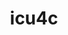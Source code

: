 ---
title: "icu4c"
layout: cache
categories: [package, develop]
meta: {"compilers": ["cce@=18.0.0", "gcc@=10.3.0", "gcc@=11.1.0", "gcc@=11.4.0", "gcc@=12.4.0", "gcc@=13.2.0", "gcc@=7.3.1", "gcc@=7.5.0", "gcc@=9.4.0", "oneapi@=2024.2.1"], "num_specs": 106, "num_specs_by_stack": {"aws-isc": 1, "aws-isc-aarch64": 1, "aws-pcluster-neoverse_v1": 4, "aws-pcluster-x86_64_v4": 8, "build_systems": 4, "data-vis-sdk": 5, "e4s": 25, "e4s-cray-rhel": 5, "e4s-cray-sles": 2, "e4s-neoverse-v2": 12, "e4s-neoverse_v1": 6, "e4s-oneapi": 20, "e4s-power": 3, "e4s-rocm-external": 5, "hep": 5, "ml-linux-x86_64-rocm": 5, "root": 106}, "oss": ["amzn2", "rhel8", "sle_hpc15", "ubuntu18.04", "ubuntu20.04", "ubuntu22.04", "ubuntu24.04"], "platforms": ["linux"], "stacks": ["aws-isc", "aws-isc-aarch64", "aws-pcluster-neoverse_v1", "aws-pcluster-x86_64_v4", "build_systems", "data-vis-sdk", "e4s", "e4s-cray-rhel", "e4s-cray-sles", "e4s-neoverse-v2", "e4s-neoverse_v1", "e4s-oneapi", "e4s-power", "e4s-rocm-external", "hep", "ml-linux-x86_64-rocm", "root"], "targets": ["aarch64", "neoverse_v1", "neoverse_v2", "ppc64le", "x86_64_v3", "x86_64_v4"], "versions": ["74.2", "76.1"]}
spec_details: [{"compiler": "gcc@=7.5.0", "hash": "2hjjama2ca3eojd4ncenxho35m4kvoaa", "os": "ubuntu18.04", "platform": "linux", "size": "-", "stacks": ["build_systems", "root"], "tarball": "https://binaries.spack.io/develop/build_cache/linux-ubuntu18.04-x86_64_v3/gcc-7.5.0/icu4c-74.2/linux-ubuntu18.04-x86_64_v3-gcc-7.5.0-icu4c-74.2-2hjjama2ca3eojd4ncenxho35m4kvoaa.spack", "target": "x86_64_v3", "variants": ["build_system=autotools", "cxxstd=11"], "versions": ["74.2"]}, {"compiler": "gcc@=11.4.0", "hash": "3ccrvafnd7i5oo6dv3qziqehnow5w2hq", "os": "ubuntu22.04", "platform": "linux", "size": "-", "stacks": ["hep", "root"], "tarball": "https://binaries.spack.io/develop/build_cache/linux-ubuntu22.04-x86_64_v3/gcc-11.4.0/icu4c-74.2/linux-ubuntu22.04-x86_64_v3-gcc-11.4.0-icu4c-74.2-3ccrvafnd7i5oo6dv3qziqehnow5w2hq.spack", "target": "x86_64_v3", "variants": ["build_system=autotools", "cxxstd=11"], "versions": ["74.2"]}, {"compiler": "oneapi@=2024.2.1", "hash": "3fyvt726uvox6hojzk6kyc7x3aiqata2", "os": "ubuntu22.04", "platform": "linux", "size": "-", "stacks": ["e4s-oneapi", "root"], "tarball": "https://binaries.spack.io/develop/build_cache/linux-ubuntu22.04-x86_64_v3/oneapi-2024.2.1/icu4c-76.1/linux-ubuntu22.04-x86_64_v3-oneapi-2024.2.1-icu4c-76.1-3fyvt726uvox6hojzk6kyc7x3aiqata2.spack", "target": "x86_64_v3", "variants": ["build_system=autotools", "cxxstd=17"], "versions": ["76.1"]}, {"compiler": "gcc@=11.4.0", "hash": "3ukquvri2fmpmxqlbn4t2lcasurjyk2c", "os": "ubuntu22.04", "platform": "linux", "size": "-", "stacks": ["e4s", "root"], "tarball": "https://binaries.spack.io/develop/build_cache/linux-ubuntu22.04-x86_64_v3/gcc-11.4.0/icu4c-76.1/linux-ubuntu22.04-x86_64_v3-gcc-11.4.0-icu4c-76.1-3ukquvri2fmpmxqlbn4t2lcasurjyk2c.spack", "target": "x86_64_v3", "variants": ["build_system=autotools", "cxxstd=17"], "versions": ["76.1"]}, {"compiler": "oneapi@=2024.2.1", "hash": "4i5decjzn5smtytq23lltwoqhid2cisw", "os": "ubuntu22.04", "platform": "linux", "size": "-", "stacks": ["e4s-oneapi", "root"], "tarball": "https://binaries.spack.io/develop/build_cache/linux-ubuntu22.04-x86_64_v3/oneapi-2024.2.1/icu4c-74.2/linux-ubuntu22.04-x86_64_v3-oneapi-2024.2.1-icu4c-74.2-4i5decjzn5smtytq23lltwoqhid2cisw.spack", "target": "x86_64_v3", "variants": ["build_system=autotools", "cxxstd=11"], "versions": ["74.2"]}, {"compiler": "gcc@=12.4.0", "hash": "4ijedl6gedqnsy4tvbrpkvpnxvljogjk", "os": "amzn2", "platform": "linux", "size": "-", "stacks": ["aws-pcluster-x86_64_v4", "root"], "tarball": "https://binaries.spack.io/develop/build_cache/linux-amzn2-x86_64_v3/gcc-12.4.0/icu4c-74.2/linux-amzn2-x86_64_v3-gcc-12.4.0-icu4c-74.2-4ijedl6gedqnsy4tvbrpkvpnxvljogjk.spack", "target": "x86_64_v3", "variants": ["build_system=autotools", "cxxstd=11"], "versions": ["74.2"]}, {"compiler": "gcc@=11.4.0", "hash": "4jitj7acoiio43bpqtssay5wf72mvj7n", "os": "ubuntu22.04", "platform": "linux", "size": "-", "stacks": ["e4s-neoverse-v2", "root"], "tarball": "https://binaries.spack.io/develop/build_cache/linux-ubuntu22.04-neoverse_v2/gcc-11.4.0/icu4c-76.1/linux-ubuntu22.04-neoverse_v2-gcc-11.4.0-icu4c-76.1-4jitj7acoiio43bpqtssay5wf72mvj7n.spack", "target": "neoverse_v2", "variants": ["build_system=autotools", "cxxstd=17"], "versions": ["76.1"]}, {"compiler": "gcc@=11.4.0", "hash": "5ghighypwfp5aetmepl4vusjy7iii5jh", "os": "ubuntu22.04", "platform": "linux", "size": "-", "stacks": ["hep", "root"], "tarball": "https://binaries.spack.io/develop/build_cache/linux-ubuntu22.04-x86_64_v3/gcc-11.4.0/icu4c-74.2/linux-ubuntu22.04-x86_64_v3-gcc-11.4.0-icu4c-74.2-5ghighypwfp5aetmepl4vusjy7iii5jh.spack", "target": "x86_64_v3", "variants": ["build_system=autotools", "cxxstd=11"], "versions": ["74.2"]}, {"compiler": "gcc@=12.4.0", "hash": "66rlggkhgnvcc7ur5knlv4rdy3hdv2dc", "os": "amzn2", "platform": "linux", "size": "-", "stacks": ["aws-pcluster-x86_64_v4", "root"], "tarball": "https://binaries.spack.io/develop/build_cache/linux-amzn2-x86_64_v4/gcc-12.4.0/icu4c-74.2/linux-amzn2-x86_64_v4-gcc-12.4.0-icu4c-74.2-66rlggkhgnvcc7ur5knlv4rdy3hdv2dc.spack", "target": "x86_64_v4", "variants": ["build_system=autotools", "cxxstd=11"], "versions": ["74.2"]}, {"compiler": "oneapi@=2024.2.1", "hash": "6mmnneebl74jy4gy5hta2ub6niln7dgu", "os": "ubuntu22.04", "platform": "linux", "size": "-", "stacks": ["e4s-oneapi", "root"], "tarball": "https://binaries.spack.io/develop/build_cache/linux-ubuntu22.04-x86_64_v3/oneapi-2024.2.1/icu4c-74.2/linux-ubuntu22.04-x86_64_v3-oneapi-2024.2.1-icu4c-74.2-6mmnneebl74jy4gy5hta2ub6niln7dgu.spack", "target": "x86_64_v3", "variants": ["build_system=autotools", "cxxstd=11"], "versions": ["74.2"]}, {"compiler": "gcc@=11.4.0", "hash": "6mxe7ubntpiui3akkgk3dt5auqfos2ll", "os": "ubuntu22.04", "platform": "linux", "size": "-", "stacks": ["e4s", "root"], "tarball": "https://binaries.spack.io/develop/build_cache/linux-ubuntu22.04-x86_64_v3/gcc-11.4.0/icu4c-74.2/linux-ubuntu22.04-x86_64_v3-gcc-11.4.0-icu4c-74.2-6mxe7ubntpiui3akkgk3dt5auqfos2ll.spack", "target": "x86_64_v3", "variants": ["build_system=autotools", "cxxstd=11"], "versions": ["74.2"]}, {"compiler": "oneapi@=2024.2.1", "hash": "6p4nk5voas3utzjtvqigezmoo2wu5elq", "os": "ubuntu22.04", "platform": "linux", "size": "-", "stacks": ["e4s-oneapi", "root"], "tarball": "https://binaries.spack.io/develop/build_cache/linux-ubuntu22.04-x86_64_v3/oneapi-2024.2.1/icu4c-74.2/linux-ubuntu22.04-x86_64_v3-oneapi-2024.2.1-icu4c-74.2-6p4nk5voas3utzjtvqigezmoo2wu5elq.spack", "target": "x86_64_v3", "variants": ["build_system=autotools", "cxxstd=11"], "versions": ["74.2"]}, {"compiler": "gcc@=11.4.0", "hash": "6sfjmhjfmwpmvkvflns3a4kzflz2q4fg", "os": "ubuntu22.04", "platform": "linux", "size": "-", "stacks": ["e4s-neoverse-v2", "root"], "tarball": "https://binaries.spack.io/develop/build_cache/linux-ubuntu22.04-neoverse_v2/gcc-11.4.0/icu4c-76.1/linux-ubuntu22.04-neoverse_v2-gcc-11.4.0-icu4c-76.1-6sfjmhjfmwpmvkvflns3a4kzflz2q4fg.spack", "target": "neoverse_v2", "variants": ["build_system=autotools", "cxxstd=17"], "versions": ["76.1"]}, {"compiler": "oneapi@=2024.2.1", "hash": "6wbxpjfi7hlfzlq43ztmadqx6clk5m4s", "os": "ubuntu22.04", "platform": "linux", "size": "-", "stacks": ["e4s-oneapi", "root"], "tarball": "https://binaries.spack.io/develop/build_cache/linux-ubuntu22.04-x86_64_v3/oneapi-2024.2.1/icu4c-76.1/linux-ubuntu22.04-x86_64_v3-oneapi-2024.2.1-icu4c-76.1-6wbxpjfi7hlfzlq43ztmadqx6clk5m4s.spack", "target": "x86_64_v3", "variants": ["build_system=autotools", "cxxstd=17"], "versions": ["76.1"]}, {"compiler": "oneapi@=2024.2.1", "hash": "6zy76eucvtzhu5gbyn3mlnpre7xzgtli", "os": "ubuntu22.04", "platform": "linux", "size": "-", "stacks": ["e4s-oneapi", "root"], "tarball": "https://binaries.spack.io/develop/build_cache/linux-ubuntu22.04-x86_64_v3/oneapi-2024.2.1/icu4c-76.1/linux-ubuntu22.04-x86_64_v3-oneapi-2024.2.1-icu4c-76.1-6zy76eucvtzhu5gbyn3mlnpre7xzgtli.spack", "target": "x86_64_v3", "variants": ["build_system=autotools", "cxxstd=17"], "versions": ["76.1"]}, {"compiler": "gcc@=11.4.0", "hash": "76ylykgctcfpu2h6bmd3sr6njqoncpdq", "os": "ubuntu22.04", "platform": "linux", "size": "-", "stacks": ["hep", "root"], "tarball": "https://binaries.spack.io/develop/build_cache/linux-ubuntu22.04-x86_64_v3/gcc-11.4.0/icu4c-74.2/linux-ubuntu22.04-x86_64_v3-gcc-11.4.0-icu4c-74.2-76ylykgctcfpu2h6bmd3sr6njqoncpdq.spack", "target": "x86_64_v3", "variants": ["build_system=autotools", "cxxstd=11"], "versions": ["74.2"]}, {"compiler": "gcc@=11.4.0", "hash": "7onkacywafridtfukmrc5mdiekjbpubx", "os": "ubuntu22.04", "platform": "linux", "size": "-", "stacks": ["e4s-neoverse-v2", "root"], "tarball": "https://binaries.spack.io/develop/build_cache/linux-ubuntu22.04-neoverse_v2/gcc-11.4.0/icu4c-74.2/linux-ubuntu22.04-neoverse_v2-gcc-11.4.0-icu4c-74.2-7onkacywafridtfukmrc5mdiekjbpubx.spack", "target": "neoverse_v2", "variants": ["build_system=autotools", "cxxstd=11"], "versions": ["74.2"]}, {"compiler": "gcc@=12.4.0", "hash": "7s5wwqan45kevxibhxmkvyoce6xohdjb", "os": "amzn2", "platform": "linux", "size": "-", "stacks": ["aws-pcluster-x86_64_v4", "root"], "tarball": "https://binaries.spack.io/develop/build_cache/linux-amzn2-x86_64_v3/gcc-12.4.0/icu4c-74.2/linux-amzn2-x86_64_v3-gcc-12.4.0-icu4c-74.2-7s5wwqan45kevxibhxmkvyoce6xohdjb.spack", "target": "x86_64_v3", "variants": ["build_system=autotools", "cxxstd=11"], "versions": ["74.2"]}, {"compiler": "gcc@=11.1.0", "hash": "7wxvzpp2pgouigqparcw4j2r73ufylzr", "os": "ubuntu20.04", "platform": "linux", "size": "-", "stacks": ["data-vis-sdk", "root"], "tarball": "https://binaries.spack.io/develop/build_cache/linux-ubuntu20.04-x86_64_v3/gcc-11.1.0/icu4c-74.2/linux-ubuntu20.04-x86_64_v3-gcc-11.1.0-icu4c-74.2-7wxvzpp2pgouigqparcw4j2r73ufylzr.spack", "target": "x86_64_v3", "variants": ["build_system=autotools", "cxxstd=11"], "versions": ["74.2"]}, {"compiler": "gcc@=7.3.1", "hash": "7y5hupo5gvjuvmeowivmf5o5tzwgxa3c", "os": "amzn2", "platform": "linux", "size": "-", "stacks": ["aws-isc", "root"], "tarball": "https://binaries.spack.io/develop/build_cache/linux-amzn2-x86_64_v3/gcc-7.3.1/icu4c-74.2/linux-amzn2-x86_64_v3-gcc-7.3.1-icu4c-74.2-7y5hupo5gvjuvmeowivmf5o5tzwgxa3c.spack", "target": "x86_64_v3", "variants": ["build_system=autotools", "cxxstd=11"], "versions": ["74.2"]}, {"compiler": "oneapi@=2024.2.1", "hash": "7yz6jw4agg3isl4r7fhxmu2tvs6jgi6y", "os": "ubuntu22.04", "platform": "linux", "size": "-", "stacks": ["e4s-oneapi", "root"], "tarball": "https://binaries.spack.io/develop/build_cache/linux-ubuntu22.04-x86_64_v3/oneapi-2024.2.1/icu4c-74.2/linux-ubuntu22.04-x86_64_v3-oneapi-2024.2.1-icu4c-74.2-7yz6jw4agg3isl4r7fhxmu2tvs6jgi6y.spack", "target": "x86_64_v3", "variants": ["build_system=autotools", "cxxstd=11"], "versions": ["74.2"]}, {"compiler": "cce@=18.0.0", "hash": "a32tial5t7dbbse56z5pzlcx5vhuf7bg", "os": "rhel8", "platform": "linux", "size": "-", "stacks": ["e4s-cray-rhel", "root"], "tarball": "https://binaries.spack.io/develop/build_cache/linux-rhel8-x86_64_v3/cce-18.0.0/icu4c-74.2/linux-rhel8-x86_64_v3-cce-18.0.0-icu4c-74.2-a32tial5t7dbbse56z5pzlcx5vhuf7bg.spack", "target": "x86_64_v3", "variants": ["build_system=autotools", "cxxstd=11"], "versions": ["74.2"]}, {"compiler": "oneapi@=2024.2.1", "hash": "a4x4fyrsobxnw6ibqrnutwtyucu6gw4i", "os": "ubuntu22.04", "platform": "linux", "size": "-", "stacks": ["e4s-oneapi", "root"], "tarball": "https://binaries.spack.io/develop/build_cache/linux-ubuntu22.04-x86_64_v3/oneapi-2024.2.1/icu4c-74.2/linux-ubuntu22.04-x86_64_v3-oneapi-2024.2.1-icu4c-74.2-a4x4fyrsobxnw6ibqrnutwtyucu6gw4i.spack", "target": "x86_64_v3", "variants": ["build_system=autotools", "cxxstd=11"], "versions": ["74.2"]}, {"compiler": "gcc@=11.4.0", "hash": "adybkmc3ta5wofhn3gmj2wjcyjpuptqu", "os": "ubuntu22.04", "platform": "linux", "size": "-", "stacks": ["e4s", "root"], "tarball": "https://binaries.spack.io/develop/build_cache/linux-ubuntu22.04-x86_64_v3/gcc-11.4.0/icu4c-76.1/linux-ubuntu22.04-x86_64_v3-gcc-11.4.0-icu4c-76.1-adybkmc3ta5wofhn3gmj2wjcyjpuptqu.spack", "target": "x86_64_v3", "variants": ["build_system=autotools", "cxxstd=17"], "versions": ["76.1"]}, {"compiler": "gcc@=11.4.0", "hash": "ajo5wwuybh3lkowviqa75x3ehqni3faz", "os": "ubuntu22.04", "platform": "linux", "size": "-", "stacks": ["e4s", "root"], "tarball": "https://binaries.spack.io/develop/build_cache/linux-ubuntu22.04-x86_64_v3/gcc-11.4.0/icu4c-76.1/linux-ubuntu22.04-x86_64_v3-gcc-11.4.0-icu4c-76.1-ajo5wwuybh3lkowviqa75x3ehqni3faz.spack", "target": "x86_64_v3", "variants": ["build_system=autotools", "cxxstd=17"], "versions": ["76.1"]}, {"compiler": "gcc@=11.4.0", "hash": "aoyfz4u46cxtbqbo63liometlq4r5asy", "os": "ubuntu22.04", "platform": "linux", "size": "-", "stacks": ["e4s-neoverse_v1", "root"], "tarball": "https://binaries.spack.io/develop/build_cache/linux-ubuntu22.04-neoverse_v1/gcc-11.4.0/icu4c-74.2/linux-ubuntu22.04-neoverse_v1-gcc-11.4.0-icu4c-74.2-aoyfz4u46cxtbqbo63liometlq4r5asy.spack", "target": "neoverse_v1", "variants": ["build_system=autotools", "cxxstd=17"], "versions": ["74.2"]}, {"compiler": "gcc@=11.4.0", "hash": "aq4lu6fjktimd5gtcxegqokcxqeqrdpu", "os": "ubuntu22.04", "platform": "linux", "size": "-", "stacks": ["e4s", "e4s-rocm-external", "root"], "tarball": "https://binaries.spack.io/develop/build_cache/linux-ubuntu22.04-x86_64_v3/gcc-11.4.0/icu4c-76.1/linux-ubuntu22.04-x86_64_v3-gcc-11.4.0-icu4c-76.1-aq4lu6fjktimd5gtcxegqokcxqeqrdpu.spack", "target": "x86_64_v3", "variants": ["build_system=autotools", "cxxstd=17"], "versions": ["76.1"]}, {"compiler": "gcc@=11.4.0", "hash": "biiz6xdzajtjvxpb25ekx4jlnc57vjl2", "os": "ubuntu22.04", "platform": "linux", "size": "-", "stacks": ["hep", "root"], "tarball": "https://binaries.spack.io/develop/build_cache/linux-ubuntu22.04-x86_64_v3/gcc-11.4.0/icu4c-74.2/linux-ubuntu22.04-x86_64_v3-gcc-11.4.0-icu4c-74.2-biiz6xdzajtjvxpb25ekx4jlnc57vjl2.spack", "target": "x86_64_v3", "variants": ["build_system=autotools", "cxxstd=11"], "versions": ["74.2"]}, {"compiler": "gcc@=11.4.0", "hash": "bjrq7hr5pz5ddhksjc6vjfdre54kxx4c", "os": "ubuntu22.04", "platform": "linux", "size": "-", "stacks": ["e4s-neoverse_v1", "root"], "tarball": "https://binaries.spack.io/develop/build_cache/linux-ubuntu22.04-neoverse_v1/gcc-11.4.0/icu4c-74.2/linux-ubuntu22.04-neoverse_v1-gcc-11.4.0-icu4c-74.2-bjrq7hr5pz5ddhksjc6vjfdre54kxx4c.spack", "target": "neoverse_v1", "variants": ["build_system=autotools", "cxxstd=11"], "versions": ["74.2"]}, {"compiler": "gcc@=11.4.0", "hash": "bqzd2c7enpibtq477a6qvcql37iyjpc5", "os": "ubuntu22.04", "platform": "linux", "size": "-", "stacks": ["e4s-neoverse-v2", "root"], "tarball": "https://binaries.spack.io/develop/build_cache/linux-ubuntu22.04-neoverse_v2/gcc-11.4.0/icu4c-74.2/linux-ubuntu22.04-neoverse_v2-gcc-11.4.0-icu4c-74.2-bqzd2c7enpibtq477a6qvcql37iyjpc5.spack", "target": "neoverse_v2", "variants": ["build_system=autotools", "cxxstd=11"], "versions": ["74.2"]}, {"compiler": "gcc@=10.3.0", "hash": "c6fih3uxannj3yxwkmmzmwndz6mmrxay", "os": "sle_hpc15", "platform": "linux", "size": "-", "stacks": ["e4s-cray-sles", "root"], "tarball": "https://binaries.spack.io/develop/build_cache/linux-sle_hpc15-x86_64_v4/gcc-10.3.0/icu4c-74.2/linux-sle_hpc15-x86_64_v4-gcc-10.3.0-icu4c-74.2-c6fih3uxannj3yxwkmmzmwndz6mmrxay.spack", "target": "x86_64_v4", "variants": ["build_system=autotools", "cxxstd=11"], "versions": ["74.2"]}, {"compiler": "gcc@=11.4.0", "hash": "cyhqvzjmq3ce5s24ojmvt7z2k3dseotn", "os": "ubuntu22.04", "platform": "linux", "size": "-", "stacks": ["e4s", "e4s-rocm-external", "root"], "tarball": "https://binaries.spack.io/develop/build_cache/linux-ubuntu22.04-x86_64_v3/gcc-11.4.0/icu4c-76.1/linux-ubuntu22.04-x86_64_v3-gcc-11.4.0-icu4c-76.1-cyhqvzjmq3ce5s24ojmvt7z2k3dseotn.spack", "target": "x86_64_v3", "variants": ["build_system=autotools", "cxxstd=17"], "versions": ["76.1"]}, {"compiler": "cce@=18.0.0", "hash": "dbxshq5dcgfgx62idxaqoxtdarwjzdj5", "os": "rhel8", "platform": "linux", "size": "-", "stacks": ["e4s-cray-rhel", "root"], "tarball": "https://binaries.spack.io/develop/build_cache/linux-rhel8-x86_64_v3/cce-18.0.0/icu4c-74.2/linux-rhel8-x86_64_v3-cce-18.0.0-icu4c-74.2-dbxshq5dcgfgx62idxaqoxtdarwjzdj5.spack", "target": "x86_64_v3", "variants": ["build_system=autotools", "cxxstd=11"], "versions": ["74.2"]}, {"compiler": "gcc@=7.5.0", "hash": "dckyqaxwnuw6pyznbcunr3kbkgj5f3ge", "os": "ubuntu18.04", "platform": "linux", "size": "-", "stacks": ["build_systems", "root"], "tarball": "https://binaries.spack.io/develop/build_cache/linux-ubuntu18.04-x86_64_v3/gcc-7.5.0/icu4c-74.2/linux-ubuntu18.04-x86_64_v3-gcc-7.5.0-icu4c-74.2-dckyqaxwnuw6pyznbcunr3kbkgj5f3ge.spack", "target": "x86_64_v3", "variants": ["build_system=autotools", "cxxstd=11"], "versions": ["74.2"]}, {"compiler": "oneapi@=2024.2.1", "hash": "dqwertfi7e4uopachw7b56rfe77kfior", "os": "ubuntu22.04", "platform": "linux", "size": "-", "stacks": ["e4s-oneapi", "root"], "tarball": "https://binaries.spack.io/develop/build_cache/linux-ubuntu22.04-x86_64_v3/oneapi-2024.2.1/icu4c-76.1/linux-ubuntu22.04-x86_64_v3-oneapi-2024.2.1-icu4c-76.1-dqwertfi7e4uopachw7b56rfe77kfior.spack", "target": "x86_64_v3", "variants": ["build_system=autotools", "cxxstd=17"], "versions": ["76.1"]}, {"compiler": "gcc@=7.3.1", "hash": "du52afdmrskhi5y6mzimoguq4tchrn4c", "os": "amzn2", "platform": "linux", "size": "-", "stacks": ["aws-isc-aarch64", "root"], "tarball": "https://binaries.spack.io/develop/build_cache/linux-amzn2-aarch64/gcc-7.3.1/icu4c-74.2/linux-amzn2-aarch64-gcc-7.3.1-icu4c-74.2-du52afdmrskhi5y6mzimoguq4tchrn4c.spack", "target": "aarch64", "variants": ["build_system=autotools", "cxxstd=11"], "versions": ["74.2"]}, {"compiler": "gcc@=11.4.0", "hash": "dvyeflwhebh2z7qetrgwzt2etabuoa6v", "os": "ubuntu22.04", "platform": "linux", "size": "-", "stacks": ["e4s-neoverse_v1", "root"], "tarball": "https://binaries.spack.io/develop/build_cache/linux-ubuntu22.04-neoverse_v1/gcc-11.4.0/icu4c-74.2/linux-ubuntu22.04-neoverse_v1-gcc-11.4.0-icu4c-74.2-dvyeflwhebh2z7qetrgwzt2etabuoa6v.spack", "target": "neoverse_v1", "variants": ["build_system=autotools", "cxxstd=17"], "versions": ["74.2"]}, {"compiler": "gcc@=13.2.0", "hash": "e5u265cvsodfsskobjzkzvlzglauhuh3", "os": "ubuntu24.04", "platform": "linux", "size": "-", "stacks": ["ml-linux-x86_64-rocm", "root"], "tarball": "https://binaries.spack.io/develop/build_cache/linux-ubuntu24.04-x86_64_v3/gcc-13.2.0/icu4c-74.2/linux-ubuntu24.04-x86_64_v3-gcc-13.2.0-icu4c-74.2-e5u265cvsodfsskobjzkzvlzglauhuh3.spack", "target": "x86_64_v3", "variants": ["build_system=autotools", "cxxstd=11"], "versions": ["74.2"]}, {"compiler": "gcc@=12.4.0", "hash": "ecvqem2v7ddwxqr45xkfo4uao5hohng4", "os": "amzn2", "platform": "linux", "size": "-", "stacks": ["aws-pcluster-x86_64_v4", "root"], "tarball": "https://binaries.spack.io/develop/build_cache/linux-amzn2-x86_64_v4/gcc-12.4.0/icu4c-74.2/linux-amzn2-x86_64_v4-gcc-12.4.0-icu4c-74.2-ecvqem2v7ddwxqr45xkfo4uao5hohng4.spack", "target": "x86_64_v4", "variants": ["build_system=autotools", "cxxstd=11"], "versions": ["74.2"]}, {"compiler": "gcc@=12.4.0", "hash": "efzfoyhcmcrf5arhawyhiugbtosio2sd", "os": "amzn2", "platform": "linux", "size": "-", "stacks": ["aws-pcluster-neoverse_v1", "root"], "tarball": "https://binaries.spack.io/develop/build_cache/linux-amzn2-neoverse_v1/gcc-12.4.0/icu4c-74.2/linux-amzn2-neoverse_v1-gcc-12.4.0-icu4c-74.2-efzfoyhcmcrf5arhawyhiugbtosio2sd.spack", "target": "neoverse_v1", "variants": ["build_system=autotools", "cxxstd=11"], "versions": ["74.2"]}, {"compiler": "gcc@=11.4.0", "hash": "ek2egn6tgi4xoh5tdyjrh63ujtujia4x", "os": "ubuntu22.04", "platform": "linux", "size": "-", "stacks": ["e4s", "e4s-rocm-external", "root"], "tarball": "https://binaries.spack.io/develop/build_cache/linux-ubuntu22.04-x86_64_v3/gcc-11.4.0/icu4c-76.1/linux-ubuntu22.04-x86_64_v3-gcc-11.4.0-icu4c-76.1-ek2egn6tgi4xoh5tdyjrh63ujtujia4x.spack", "target": "x86_64_v3", "variants": ["build_system=autotools", "cxxstd=17"], "versions": ["76.1"]}, {"compiler": "gcc@=13.2.0", "hash": "eqluhajomhwsmlm77seoxubtgnvcrpli", "os": "ubuntu24.04", "platform": "linux", "size": "-", "stacks": ["ml-linux-x86_64-rocm", "root"], "tarball": "https://binaries.spack.io/develop/build_cache/linux-ubuntu24.04-x86_64_v3/gcc-13.2.0/icu4c-74.2/linux-ubuntu24.04-x86_64_v3-gcc-13.2.0-icu4c-74.2-eqluhajomhwsmlm77seoxubtgnvcrpli.spack", "target": "x86_64_v3", "variants": ["build_system=autotools", "cxxstd=11"], "versions": ["74.2"]}, {"compiler": "gcc@=12.4.0", "hash": "erhdmt2ovrv2k3jqaud2tkxqj5wxkh7i", "os": "amzn2", "platform": "linux", "size": "-", "stacks": ["aws-pcluster-x86_64_v4", "root"], "tarball": "https://binaries.spack.io/develop/build_cache/linux-amzn2-x86_64_v3/gcc-12.4.0/icu4c-74.2/linux-amzn2-x86_64_v3-gcc-12.4.0-icu4c-74.2-erhdmt2ovrv2k3jqaud2tkxqj5wxkh7i.spack", "target": "x86_64_v3", "variants": ["build_system=autotools", "cxxstd=11"], "versions": ["74.2"]}, {"compiler": "gcc@=11.1.0", "hash": "es2csebxieailnubywdvrym43mvwwptq", "os": "ubuntu20.04", "platform": "linux", "size": "-", "stacks": ["data-vis-sdk", "root"], "tarball": "https://binaries.spack.io/develop/build_cache/linux-ubuntu20.04-x86_64_v3/gcc-11.1.0/icu4c-74.2/linux-ubuntu20.04-x86_64_v3-gcc-11.1.0-icu4c-74.2-es2csebxieailnubywdvrym43mvwwptq.spack", "target": "x86_64_v3", "variants": ["build_system=autotools", "cxxstd=11"], "versions": ["74.2"]}, {"compiler": "gcc@=11.4.0", "hash": "f6nft4x2n7dzrxzkox67s3h5rupvjjzd", "os": "ubuntu22.04", "platform": "linux", "size": "-", "stacks": ["e4s", "root"], "tarball": "https://binaries.spack.io/develop/build_cache/linux-ubuntu22.04-x86_64_v3/gcc-11.4.0/icu4c-76.1/linux-ubuntu22.04-x86_64_v3-gcc-11.4.0-icu4c-76.1-f6nft4x2n7dzrxzkox67s3h5rupvjjzd.spack", "target": "x86_64_v3", "variants": ["build_system=autotools", "cxxstd=17"], "versions": ["76.1"]}, {"compiler": "gcc@=11.4.0", "hash": "g4pwphhecqvofsfjoytpwed4jczrpk3q", "os": "ubuntu22.04", "platform": "linux", "size": "-", "stacks": ["e4s", "root"], "tarball": "https://binaries.spack.io/develop/build_cache/linux-ubuntu22.04-x86_64_v3/gcc-11.4.0/icu4c-74.2/linux-ubuntu22.04-x86_64_v3-gcc-11.4.0-icu4c-74.2-g4pwphhecqvofsfjoytpwed4jczrpk3q.spack", "target": "x86_64_v3", "variants": ["build_system=autotools", "cxxstd=11"], "versions": ["74.2"]}, {"compiler": "gcc@=11.4.0", "hash": "hk6up2smrwjv5mtrf3ibanv2de3ck5bm", "os": "ubuntu22.04", "platform": "linux", "size": "-", "stacks": ["hep", "root"], "tarball": "https://binaries.spack.io/develop/build_cache/linux-ubuntu22.04-x86_64_v3/gcc-11.4.0/icu4c-74.2/linux-ubuntu22.04-x86_64_v3-gcc-11.4.0-icu4c-74.2-hk6up2smrwjv5mtrf3ibanv2de3ck5bm.spack", "target": "x86_64_v3", "variants": ["build_system=autotools", "cxxstd=11"], "versions": ["74.2"]}, {"compiler": "oneapi@=2024.2.1", "hash": "hyovv77stcmf7dtgdv5enypeh3erd24c", "os": "ubuntu22.04", "platform": "linux", "size": "-", "stacks": ["e4s-oneapi", "root"], "tarball": "https://binaries.spack.io/develop/build_cache/linux-ubuntu22.04-x86_64_v3/oneapi-2024.2.1/icu4c-74.2/linux-ubuntu22.04-x86_64_v3-oneapi-2024.2.1-icu4c-74.2-hyovv77stcmf7dtgdv5enypeh3erd24c.spack", "target": "x86_64_v3", "variants": ["build_system=autotools", "cxxstd=11"], "versions": ["74.2"]}, {"compiler": "oneapi@=2024.2.1", "hash": "ijbfl274cis4sred35p7wfvmo5fzvnaj", "os": "ubuntu22.04", "platform": "linux", "size": "-", "stacks": ["e4s-oneapi", "root"], "tarball": "https://binaries.spack.io/develop/build_cache/linux-ubuntu22.04-x86_64_v3/oneapi-2024.2.1/icu4c-74.2/linux-ubuntu22.04-x86_64_v3-oneapi-2024.2.1-icu4c-74.2-ijbfl274cis4sred35p7wfvmo5fzvnaj.spack", "target": "x86_64_v3", "variants": ["build_system=autotools", "cxxstd=11"], "versions": ["74.2"]}, {"compiler": "gcc@=11.4.0", "hash": "ikr6a6uxyhtqzgf62uakpvwd4gxd4wsu", "os": "ubuntu22.04", "platform": "linux", "size": "-", "stacks": ["e4s", "root"], "tarball": "https://binaries.spack.io/develop/build_cache/linux-ubuntu22.04-x86_64_v3/gcc-11.4.0/icu4c-74.2/linux-ubuntu22.04-x86_64_v3-gcc-11.4.0-icu4c-74.2-ikr6a6uxyhtqzgf62uakpvwd4gxd4wsu.spack", "target": "x86_64_v3", "variants": ["build_system=autotools", "cxxstd=11"], "versions": ["74.2"]}, {"compiler": "oneapi@=2024.2.1", "hash": "ipj4lj4yu5kqo37y4diqqu2jhzzrd2ae", "os": "ubuntu22.04", "platform": "linux", "size": "-", "stacks": ["e4s-oneapi", "root"], "tarball": "https://binaries.spack.io/develop/build_cache/linux-ubuntu22.04-x86_64_v3/oneapi-2024.2.1/icu4c-76.1/linux-ubuntu22.04-x86_64_v3-oneapi-2024.2.1-icu4c-76.1-ipj4lj4yu5kqo37y4diqqu2jhzzrd2ae.spack", "target": "x86_64_v3", "variants": ["build_system=autotools", "cxxstd=17"], "versions": ["76.1"]}, {"compiler": "gcc@=13.2.0", "hash": "ivlhdcnh2nlztbatfwurlet2dndqlzx7", "os": "ubuntu24.04", "platform": "linux", "size": "-", "stacks": ["ml-linux-x86_64-rocm", "root"], "tarball": "https://binaries.spack.io/develop/build_cache/linux-ubuntu24.04-x86_64_v3/gcc-13.2.0/icu4c-74.2/linux-ubuntu24.04-x86_64_v3-gcc-13.2.0-icu4c-74.2-ivlhdcnh2nlztbatfwurlet2dndqlzx7.spack", "target": "x86_64_v3", "variants": ["build_system=autotools", "cxxstd=11"], "versions": ["74.2"]}, {"compiler": "gcc@=11.4.0", "hash": "izj7ttspjibfmxx4e6xtbaxjeb34bqie", "os": "ubuntu22.04", "platform": "linux", "size": "-", "stacks": ["e4s-neoverse-v2", "root"], "tarball": "https://binaries.spack.io/develop/build_cache/linux-ubuntu22.04-neoverse_v2/gcc-11.4.0/icu4c-74.2/linux-ubuntu22.04-neoverse_v2-gcc-11.4.0-icu4c-74.2-izj7ttspjibfmxx4e6xtbaxjeb34bqie.spack", "target": "neoverse_v2", "variants": ["build_system=autotools", "cxxstd=11"], "versions": ["74.2"]}, {"compiler": "gcc@=11.4.0", "hash": "j3rgxleyf7o6rzdyegs7ngn3kprjtbjn", "os": "ubuntu22.04", "platform": "linux", "size": "-", "stacks": ["e4s", "root"], "tarball": "https://binaries.spack.io/develop/build_cache/linux-ubuntu22.04-x86_64_v3/gcc-11.4.0/icu4c-74.2/linux-ubuntu22.04-x86_64_v3-gcc-11.4.0-icu4c-74.2-j3rgxleyf7o6rzdyegs7ngn3kprjtbjn.spack", "target": "x86_64_v3", "variants": ["build_system=autotools", "cxxstd=11"], "versions": ["74.2"]}, {"compiler": "oneapi@=2024.2.1", "hash": "j4xm54yxkr75be3qrytzaztmtoew4y4u", "os": "ubuntu22.04", "platform": "linux", "size": "-", "stacks": ["e4s-oneapi", "root"], "tarball": "https://binaries.spack.io/develop/build_cache/linux-ubuntu22.04-x86_64_v3/oneapi-2024.2.1/icu4c-74.2/linux-ubuntu22.04-x86_64_v3-oneapi-2024.2.1-icu4c-74.2-j4xm54yxkr75be3qrytzaztmtoew4y4u.spack", "target": "x86_64_v3", "variants": ["build_system=autotools", "cxxstd=11"], "versions": ["74.2"]}, {"compiler": "gcc@=9.4.0", "hash": "jpitthyzxzuzsj32izista7lr72gpm35", "os": "ubuntu20.04", "platform": "linux", "size": "-", "stacks": ["e4s-power", "root"], "tarball": "https://binaries.spack.io/develop/build_cache/linux-ubuntu20.04-ppc64le/gcc-9.4.0/icu4c-74.2/linux-ubuntu20.04-ppc64le-gcc-9.4.0-icu4c-74.2-jpitthyzxzuzsj32izista7lr72gpm35.spack", "target": "ppc64le", "variants": ["build_system=autotools", "cxxstd=11"], "versions": ["74.2"]}, {"compiler": "gcc@=11.4.0", "hash": "kgagoh7hhbmtrsa53ujxoebzwwlcsc2h", "os": "ubuntu22.04", "platform": "linux", "size": "-", "stacks": ["e4s", "root"], "tarball": "https://binaries.spack.io/develop/build_cache/linux-ubuntu22.04-x86_64_v3/gcc-11.4.0/icu4c-76.1/linux-ubuntu22.04-x86_64_v3-gcc-11.4.0-icu4c-76.1-kgagoh7hhbmtrsa53ujxoebzwwlcsc2h.spack", "target": "x86_64_v3", "variants": ["build_system=autotools", "cxxstd=17"], "versions": ["76.1"]}, {"compiler": "gcc@=11.4.0", "hash": "kmzn3likzqfnq2utn2gipuv5upoahvqq", "os": "ubuntu22.04", "platform": "linux", "size": "-", "stacks": ["e4s", "root"], "tarball": "https://binaries.spack.io/develop/build_cache/linux-ubuntu22.04-x86_64_v3/gcc-11.4.0/icu4c-74.2/linux-ubuntu22.04-x86_64_v3-gcc-11.4.0-icu4c-74.2-kmzn3likzqfnq2utn2gipuv5upoahvqq.spack", "target": "x86_64_v3", "variants": ["build_system=autotools", "cxxstd=11"], "versions": ["74.2"]}, {"compiler": "gcc@=11.1.0", "hash": "knor6vehji5vwmgqh4wz3ddat5txqp63", "os": "ubuntu20.04", "platform": "linux", "size": "-", "stacks": ["data-vis-sdk", "root"], "tarball": "https://binaries.spack.io/develop/build_cache/linux-ubuntu20.04-x86_64_v3/gcc-11.1.0/icu4c-74.2/linux-ubuntu20.04-x86_64_v3-gcc-11.1.0-icu4c-74.2-knor6vehji5vwmgqh4wz3ddat5txqp63.spack", "target": "x86_64_v3", "variants": ["build_system=autotools", "cxxstd=11"], "versions": ["74.2"]}, {"compiler": "gcc@=11.4.0", "hash": "kqgknzadar7zl62gp6jnd5j3bfpkeih6", "os": "ubuntu22.04", "platform": "linux", "size": "-", "stacks": ["e4s-neoverse-v2", "root"], "tarball": "https://binaries.spack.io/develop/build_cache/linux-ubuntu22.04-neoverse_v2/gcc-11.4.0/icu4c-74.2/linux-ubuntu22.04-neoverse_v2-gcc-11.4.0-icu4c-74.2-kqgknzadar7zl62gp6jnd5j3bfpkeih6.spack", "target": "neoverse_v2", "variants": ["build_system=autotools", "cxxstd=11"], "versions": ["74.2"]}, {"compiler": "gcc@=11.4.0", "hash": "ksvbabmmlq7u26lqwsrqcowdav6malln", "os": "ubuntu22.04", "platform": "linux", "size": "-", "stacks": ["e4s", "root"], "tarball": "https://binaries.spack.io/develop/build_cache/linux-ubuntu22.04-x86_64_v3/gcc-11.4.0/icu4c-74.2/linux-ubuntu22.04-x86_64_v3-gcc-11.4.0-icu4c-74.2-ksvbabmmlq7u26lqwsrqcowdav6malln.spack", "target": "x86_64_v3", "variants": ["build_system=autotools", "cxxstd=11"], "versions": ["74.2"]}, {"compiler": "oneapi@=2024.2.1", "hash": "l3h5mugt3vc2oflfwdtwmy4tkbgflfqs", "os": "ubuntu22.04", "platform": "linux", "size": "-", "stacks": ["e4s-oneapi", "root"], "tarball": "https://binaries.spack.io/develop/build_cache/linux-ubuntu22.04-x86_64_v3/oneapi-2024.2.1/icu4c-76.1/linux-ubuntu22.04-x86_64_v3-oneapi-2024.2.1-icu4c-76.1-l3h5mugt3vc2oflfwdtwmy4tkbgflfqs.spack", "target": "x86_64_v3", "variants": ["build_system=autotools", "cxxstd=17"], "versions": ["76.1"]}, {"compiler": "gcc@=11.4.0", "hash": "lnznm2zcbtm46hagnkkjkfo5avgucsne", "os": "ubuntu22.04", "platform": "linux", "size": "-", "stacks": ["e4s", "root"], "tarball": "https://binaries.spack.io/develop/build_cache/linux-ubuntu22.04-x86_64_v3/gcc-11.4.0/icu4c-74.2/linux-ubuntu22.04-x86_64_v3-gcc-11.4.0-icu4c-74.2-lnznm2zcbtm46hagnkkjkfo5avgucsne.spack", "target": "x86_64_v3", "variants": ["build_system=autotools", "cxxstd=11"], "versions": ["74.2"]}, {"compiler": "gcc@=11.4.0", "hash": "lrxykaieim52fkgrfca3v4ofjde6of44", "os": "ubuntu22.04", "platform": "linux", "size": "-", "stacks": ["e4s", "root"], "tarball": "https://binaries.spack.io/develop/build_cache/linux-ubuntu22.04-x86_64_v3/gcc-11.4.0/icu4c-76.1/linux-ubuntu22.04-x86_64_v3-gcc-11.4.0-icu4c-76.1-lrxykaieim52fkgrfca3v4ofjde6of44.spack", "target": "x86_64_v3", "variants": ["build_system=autotools", "cxxstd=17"], "versions": ["76.1"]}, {"compiler": "oneapi@=2024.2.1", "hash": "m4mn2sxej5kzehhslukiqtmegymt67bj", "os": "ubuntu22.04", "platform": "linux", "size": "-", "stacks": ["e4s-oneapi", "root"], "tarball": "https://binaries.spack.io/develop/build_cache/linux-ubuntu22.04-x86_64_v3/oneapi-2024.2.1/icu4c-74.2/linux-ubuntu22.04-x86_64_v3-oneapi-2024.2.1-icu4c-74.2-m4mn2sxej5kzehhslukiqtmegymt67bj.spack", "target": "x86_64_v3", "variants": ["build_system=autotools", "cxxstd=11"], "versions": ["74.2"]}, {"compiler": "gcc@=11.4.0", "hash": "mjblu44ryhf45njtw56pntf3723vvonk", "os": "ubuntu22.04", "platform": "linux", "size": "-", "stacks": ["e4s-neoverse_v1", "root"], "tarball": "https://binaries.spack.io/develop/build_cache/linux-ubuntu22.04-neoverse_v1/gcc-11.4.0/icu4c-74.2/linux-ubuntu22.04-neoverse_v1-gcc-11.4.0-icu4c-74.2-mjblu44ryhf45njtw56pntf3723vvonk.spack", "target": "neoverse_v1", "variants": ["build_system=autotools", "cxxstd=11"], "versions": ["74.2"]}, {"compiler": "cce@=18.0.0", "hash": "mlhzli5isufufpsuoqku5efowmk7helh", "os": "rhel8", "platform": "linux", "size": "-", "stacks": ["e4s-cray-rhel", "root"], "tarball": "https://binaries.spack.io/develop/build_cache/linux-rhel8-x86_64_v3/cce-18.0.0/icu4c-74.2/linux-rhel8-x86_64_v3-cce-18.0.0-icu4c-74.2-mlhzli5isufufpsuoqku5efowmk7helh.spack", "target": "x86_64_v3", "variants": ["build_system=autotools", "cxxstd=11"], "versions": ["74.2"]}, {"compiler": "oneapi@=2024.2.1", "hash": "mxppp4fypgixauh6iuwdtdtqgupmuzqv", "os": "ubuntu22.04", "platform": "linux", "size": "-", "stacks": ["e4s-oneapi", "root"], "tarball": "https://binaries.spack.io/develop/build_cache/linux-ubuntu22.04-x86_64_v3/oneapi-2024.2.1/icu4c-74.2/linux-ubuntu22.04-x86_64_v3-oneapi-2024.2.1-icu4c-74.2-mxppp4fypgixauh6iuwdtdtqgupmuzqv.spack", "target": "x86_64_v3", "variants": ["build_system=autotools", "cxxstd=11"], "versions": ["74.2"]}, {"compiler": "gcc@=11.4.0", "hash": "mxsohdmmrkz7k67z6wbkl2d74x2d3dnx", "os": "ubuntu22.04", "platform": "linux", "size": "-", "stacks": ["e4s", "root"], "tarball": "https://binaries.spack.io/develop/build_cache/linux-ubuntu22.04-x86_64_v3/gcc-11.4.0/icu4c-76.1/linux-ubuntu22.04-x86_64_v3-gcc-11.4.0-icu4c-76.1-mxsohdmmrkz7k67z6wbkl2d74x2d3dnx.spack", "target": "x86_64_v3", "variants": ["build_system=autotools", "cxxstd=17"], "versions": ["76.1"]}, {"compiler": "gcc@=11.4.0", "hash": "ncfjw3skmtibfucjewpuavq7f4b7ktsq", "os": "ubuntu22.04", "platform": "linux", "size": "-", "stacks": ["e4s-neoverse-v2", "root"], "tarball": "https://binaries.spack.io/develop/build_cache/linux-ubuntu22.04-neoverse_v2/gcc-11.4.0/icu4c-74.2/linux-ubuntu22.04-neoverse_v2-gcc-11.4.0-icu4c-74.2-ncfjw3skmtibfucjewpuavq7f4b7ktsq.spack", "target": "neoverse_v2", "variants": ["build_system=autotools", "cxxstd=11"], "versions": ["74.2"]}, {"compiler": "gcc@=12.4.0", "hash": "ndaabr7wxz7p5ldxvykbm5nmh4obifhn", "os": "amzn2", "platform": "linux", "size": "-", "stacks": ["aws-pcluster-neoverse_v1", "root"], "tarball": "https://binaries.spack.io/develop/build_cache/linux-amzn2-neoverse_v1/gcc-12.4.0/icu4c-74.2/linux-amzn2-neoverse_v1-gcc-12.4.0-icu4c-74.2-ndaabr7wxz7p5ldxvykbm5nmh4obifhn.spack", "target": "neoverse_v1", "variants": ["build_system=autotools", "cxxstd=11"], "versions": ["74.2"]}, {"compiler": "gcc@=11.4.0", "hash": "nixdhgu2orfp2lhmsb7qngsc5qiaszpc", "os": "ubuntu22.04", "platform": "linux", "size": "-", "stacks": ["e4s", "root"], "tarball": "https://binaries.spack.io/develop/build_cache/linux-ubuntu22.04-x86_64_v3/gcc-11.4.0/icu4c-76.1/linux-ubuntu22.04-x86_64_v3-gcc-11.4.0-icu4c-76.1-nixdhgu2orfp2lhmsb7qngsc5qiaszpc.spack", "target": "x86_64_v3", "variants": ["build_system=autotools", "cxxstd=17"], "versions": ["76.1"]}, {"compiler": "gcc@=12.4.0", "hash": "njjuozw3lb56zovlddc5wcqywhjandeh", "os": "amzn2", "platform": "linux", "size": "-", "stacks": ["aws-pcluster-x86_64_v4", "root"], "tarball": "https://binaries.spack.io/develop/build_cache/linux-amzn2-x86_64_v4/gcc-12.4.0/icu4c-74.2/linux-amzn2-x86_64_v4-gcc-12.4.0-icu4c-74.2-njjuozw3lb56zovlddc5wcqywhjandeh.spack", "target": "x86_64_v4", "variants": ["build_system=autotools", "cxxstd=11"], "versions": ["74.2"]}, {"compiler": "gcc@=11.1.0", "hash": "nkvsfjdtqrv3jiggcuzioxv3ercchrln", "os": "ubuntu20.04", "platform": "linux", "size": "-", "stacks": ["data-vis-sdk", "root"], "tarball": "https://binaries.spack.io/develop/build_cache/linux-ubuntu20.04-x86_64_v3/gcc-11.1.0/icu4c-74.2/linux-ubuntu20.04-x86_64_v3-gcc-11.1.0-icu4c-74.2-nkvsfjdtqrv3jiggcuzioxv3ercchrln.spack", "target": "x86_64_v3", "variants": ["build_system=autotools", "cxxstd=11"], "versions": ["74.2"]}, {"compiler": "gcc@=11.4.0", "hash": "nwfu2md2xqjx6zl4mbxi376v6x7qnxyu", "os": "ubuntu22.04", "platform": "linux", "size": "-", "stacks": ["e4s", "root"], "tarball": "https://binaries.spack.io/develop/build_cache/linux-ubuntu22.04-x86_64_v3/gcc-11.4.0/icu4c-74.2/linux-ubuntu22.04-x86_64_v3-gcc-11.4.0-icu4c-74.2-nwfu2md2xqjx6zl4mbxi376v6x7qnxyu.spack", "target": "x86_64_v3", "variants": ["build_system=autotools", "cxxstd=11"], "versions": ["74.2"]}, {"compiler": "oneapi@=2024.2.1", "hash": "nz5rqb7i2eh2vvrlwnmmeal6xzalip7u", "os": "ubuntu22.04", "platform": "linux", "size": "-", "stacks": ["e4s-oneapi", "root"], "tarball": "https://binaries.spack.io/develop/build_cache/linux-ubuntu22.04-x86_64_v3/oneapi-2024.2.1/icu4c-76.1/linux-ubuntu22.04-x86_64_v3-oneapi-2024.2.1-icu4c-76.1-nz5rqb7i2eh2vvrlwnmmeal6xzalip7u.spack", "target": "x86_64_v3", "variants": ["build_system=autotools", "cxxstd=17"], "versions": ["76.1"]}, {"compiler": "gcc@=13.2.0", "hash": "oyh4xkoj7blsi3poactn3trirugi4nkz", "os": "ubuntu24.04", "platform": "linux", "size": "-", "stacks": ["ml-linux-x86_64-rocm", "root"], "tarball": "https://binaries.spack.io/develop/build_cache/linux-ubuntu24.04-x86_64_v3/gcc-13.2.0/icu4c-74.2/linux-ubuntu24.04-x86_64_v3-gcc-13.2.0-icu4c-74.2-oyh4xkoj7blsi3poactn3trirugi4nkz.spack", "target": "x86_64_v3", "variants": ["build_system=autotools", "cxxstd=11"], "versions": ["74.2"]}, {"compiler": "gcc@=11.4.0", "hash": "pghfxzobq7jx7kde4wql7gjbtjmdvrac", "os": "ubuntu22.04", "platform": "linux", "size": "-", "stacks": ["e4s", "root"], "tarball": "https://binaries.spack.io/develop/build_cache/linux-ubuntu22.04-x86_64_v3/gcc-11.4.0/icu4c-74.2/linux-ubuntu22.04-x86_64_v3-gcc-11.4.0-icu4c-74.2-pghfxzobq7jx7kde4wql7gjbtjmdvrac.spack", "target": "x86_64_v3", "variants": ["build_system=autotools", "cxxstd=11"], "versions": ["74.2"]}, {"compiler": "cce@=18.0.0", "hash": "phvcsmzpww5yw3qvge7aykbf32i2zjdh", "os": "rhel8", "platform": "linux", "size": "-", "stacks": ["e4s-cray-rhel", "root"], "tarball": "https://binaries.spack.io/develop/build_cache/linux-rhel8-x86_64_v3/cce-18.0.0/icu4c-74.2/linux-rhel8-x86_64_v3-cce-18.0.0-icu4c-74.2-phvcsmzpww5yw3qvge7aykbf32i2zjdh.spack", "target": "x86_64_v3", "variants": ["build_system=autotools", "cxxstd=11"], "versions": ["74.2"]}, {"compiler": "gcc@=12.4.0", "hash": "qfrwj77kbnkx5ncpp5s4mg2q2vjyeyfn", "os": "amzn2", "platform": "linux", "size": "-", "stacks": ["aws-pcluster-neoverse_v1", "root"], "tarball": "https://binaries.spack.io/develop/build_cache/linux-amzn2-neoverse_v1/gcc-12.4.0/icu4c-74.2/linux-amzn2-neoverse_v1-gcc-12.4.0-icu4c-74.2-qfrwj77kbnkx5ncpp5s4mg2q2vjyeyfn.spack", "target": "neoverse_v1", "variants": ["build_system=autotools", "cxxstd=11"], "versions": ["74.2"]}, {"compiler": "oneapi@=2024.2.1", "hash": "qqmegj4wk3lcea3dfolswqrtc3cs2unc", "os": "ubuntu22.04", "platform": "linux", "size": "-", "stacks": ["e4s-oneapi", "root"], "tarball": "https://binaries.spack.io/develop/build_cache/linux-ubuntu22.04-x86_64_v3/oneapi-2024.2.1/icu4c-74.2/linux-ubuntu22.04-x86_64_v3-oneapi-2024.2.1-icu4c-74.2-qqmegj4wk3lcea3dfolswqrtc3cs2unc.spack", "target": "x86_64_v3", "variants": ["build_system=autotools", "cxxstd=11"], "versions": ["74.2"]}, {"compiler": "gcc@=12.4.0", "hash": "r2onnhaluyjbhodtjdqygi5k33vfshm5", "os": "amzn2", "platform": "linux", "size": "-", "stacks": ["aws-pcluster-neoverse_v1", "root"], "tarball": "https://binaries.spack.io/develop/build_cache/linux-amzn2-neoverse_v1/gcc-12.4.0/icu4c-74.2/linux-amzn2-neoverse_v1-gcc-12.4.0-icu4c-74.2-r2onnhaluyjbhodtjdqygi5k33vfshm5.spack", "target": "neoverse_v1", "variants": ["build_system=autotools", "cxxstd=11"], "versions": ["74.2"]}, {"compiler": "gcc@=12.4.0", "hash": "r76qi7wxr42zeqsyljcaya5yrqmst6jb", "os": "amzn2", "platform": "linux", "size": "-", "stacks": ["aws-pcluster-x86_64_v4", "root"], "tarball": "https://binaries.spack.io/develop/build_cache/linux-amzn2-x86_64_v4/gcc-12.4.0/icu4c-74.2/linux-amzn2-x86_64_v4-gcc-12.4.0-icu4c-74.2-r76qi7wxr42zeqsyljcaya5yrqmst6jb.spack", "target": "x86_64_v4", "variants": ["build_system=autotools", "cxxstd=11"], "versions": ["74.2"]}, {"compiler": "gcc@=12.4.0", "hash": "rirtxwj4ndaqbtsghyfbxmgbw6cs6row", "os": "amzn2", "platform": "linux", "size": "-", "stacks": ["aws-pcluster-x86_64_v4", "root"], "tarball": "https://binaries.spack.io/develop/build_cache/linux-amzn2-x86_64_v3/gcc-12.4.0/icu4c-74.2/linux-amzn2-x86_64_v3-gcc-12.4.0-icu4c-74.2-rirtxwj4ndaqbtsghyfbxmgbw6cs6row.spack", "target": "x86_64_v3", "variants": ["build_system=autotools", "cxxstd=11"], "versions": ["74.2"]}, {"compiler": "gcc@=11.1.0", "hash": "sbd4bkwz737hy6xc7yhroubypx2wm3kf", "os": "ubuntu20.04", "platform": "linux", "size": "-", "stacks": ["data-vis-sdk", "root"], "tarball": "https://binaries.spack.io/develop/build_cache/linux-ubuntu20.04-x86_64_v3/gcc-11.1.0/icu4c-74.2/linux-ubuntu20.04-x86_64_v3-gcc-11.1.0-icu4c-74.2-sbd4bkwz737hy6xc7yhroubypx2wm3kf.spack", "target": "x86_64_v3", "variants": ["build_system=autotools", "cxxstd=11"], "versions": ["74.2"]}, {"compiler": "gcc@=11.4.0", "hash": "spj35uc2bwfn5txfnaxeg4q53v36f7v4", "os": "ubuntu22.04", "platform": "linux", "size": "-", "stacks": ["e4s", "root"], "tarball": "https://binaries.spack.io/develop/build_cache/linux-ubuntu22.04-x86_64_v3/gcc-11.4.0/icu4c-76.1/linux-ubuntu22.04-x86_64_v3-gcc-11.4.0-icu4c-76.1-spj35uc2bwfn5txfnaxeg4q53v36f7v4.spack", "target": "x86_64_v3", "variants": ["build_system=autotools", "cxxstd=17"], "versions": ["76.1"]}, {"compiler": "cce@=18.0.0", "hash": "tch3rcw7gzf7at7ljn54vriyyn5qngpm", "os": "rhel8", "platform": "linux", "size": "-", "stacks": ["e4s-cray-rhel", "root"], "tarball": "https://binaries.spack.io/develop/build_cache/linux-rhel8-x86_64_v3/cce-18.0.0/icu4c-74.2/linux-rhel8-x86_64_v3-cce-18.0.0-icu4c-74.2-tch3rcw7gzf7at7ljn54vriyyn5qngpm.spack", "target": "x86_64_v3", "variants": ["build_system=autotools", "cxxstd=11"], "versions": ["74.2"]}, {"compiler": "gcc@=11.4.0", "hash": "uq7dtvgbyhjv4uqy66mzphjqmpil4pbs", "os": "ubuntu22.04", "platform": "linux", "size": "-", "stacks": ["e4s", "root"], "tarball": "https://binaries.spack.io/develop/build_cache/linux-ubuntu22.04-x86_64_v3/gcc-11.4.0/icu4c-76.1/linux-ubuntu22.04-x86_64_v3-gcc-11.4.0-icu4c-76.1-uq7dtvgbyhjv4uqy66mzphjqmpil4pbs.spack", "target": "x86_64_v3", "variants": ["build_system=autotools", "cxxstd=17"], "versions": ["76.1"]}, {"compiler": "gcc@=7.5.0", "hash": "urx23mba7x4sw6fkccemyjeb5os7rvg4", "os": "ubuntu18.04", "platform": "linux", "size": "-", "stacks": ["build_systems", "root"], "tarball": "https://binaries.spack.io/develop/build_cache/linux-ubuntu18.04-x86_64_v3/gcc-7.5.0/icu4c-74.2/linux-ubuntu18.04-x86_64_v3-gcc-7.5.0-icu4c-74.2-urx23mba7x4sw6fkccemyjeb5os7rvg4.spack", "target": "x86_64_v3", "variants": ["build_system=autotools", "cxxstd=11"], "versions": ["74.2"]}, {"compiler": "gcc@=11.4.0", "hash": "v5d7yvmctxzinvbxlan7dzkosnuhw525", "os": "ubuntu22.04", "platform": "linux", "size": "-", "stacks": ["e4s-neoverse-v2", "root"], "tarball": "https://binaries.spack.io/develop/build_cache/linux-ubuntu22.04-neoverse_v2/gcc-11.4.0/icu4c-74.2/linux-ubuntu22.04-neoverse_v2-gcc-11.4.0-icu4c-74.2-v5d7yvmctxzinvbxlan7dzkosnuhw525.spack", "target": "neoverse_v2", "variants": ["build_system=autotools", "cxxstd=11"], "versions": ["74.2"]}, {"compiler": "gcc@=11.4.0", "hash": "valpav6vjmajhlrdh4ij4eavk7rztji5", "os": "ubuntu22.04", "platform": "linux", "size": "-", "stacks": ["e4s-neoverse-v2", "root"], "tarball": "https://binaries.spack.io/develop/build_cache/linux-ubuntu22.04-neoverse_v2/gcc-11.4.0/icu4c-76.1/linux-ubuntu22.04-neoverse_v2-gcc-11.4.0-icu4c-76.1-valpav6vjmajhlrdh4ij4eavk7rztji5.spack", "target": "neoverse_v2", "variants": ["build_system=autotools", "cxxstd=17"], "versions": ["76.1"]}, {"compiler": "gcc@=9.4.0", "hash": "vbl6irc2cybsbhodbvhtib32jlevjw3q", "os": "ubuntu20.04", "platform": "linux", "size": "-", "stacks": ["e4s-power", "root"], "tarball": "https://binaries.spack.io/develop/build_cache/linux-ubuntu20.04-ppc64le/gcc-9.4.0/icu4c-74.2/linux-ubuntu20.04-ppc64le-gcc-9.4.0-icu4c-74.2-vbl6irc2cybsbhodbvhtib32jlevjw3q.spack", "target": "ppc64le", "variants": ["build_system=autotools", "cxxstd=17"], "versions": ["74.2"]}, {"compiler": "oneapi@=2024.2.1", "hash": "voij6evz626654at4ewitie2vqex3ttu", "os": "ubuntu22.04", "platform": "linux", "size": "-", "stacks": ["e4s-oneapi", "root"], "tarball": "https://binaries.spack.io/develop/build_cache/linux-ubuntu22.04-x86_64_v3/oneapi-2024.2.1/icu4c-74.2/linux-ubuntu22.04-x86_64_v3-oneapi-2024.2.1-icu4c-74.2-voij6evz626654at4ewitie2vqex3ttu.spack", "target": "x86_64_v3", "variants": ["build_system=autotools", "cxxstd=11"], "versions": ["74.2"]}, {"compiler": "gcc@=11.4.0", "hash": "w2nehrxm4pdzrnr5vzi4jck3w4tqidz5", "os": "ubuntu22.04", "platform": "linux", "size": "-", "stacks": ["e4s-neoverse-v2", "root"], "tarball": "https://binaries.spack.io/develop/build_cache/linux-ubuntu22.04-neoverse_v2/gcc-11.4.0/icu4c-74.2/linux-ubuntu22.04-neoverse_v2-gcc-11.4.0-icu4c-74.2-w2nehrxm4pdzrnr5vzi4jck3w4tqidz5.spack", "target": "neoverse_v2", "variants": ["build_system=autotools", "cxxstd=11"], "versions": ["74.2"]}, {"compiler": "oneapi@=2024.2.1", "hash": "wzsir6somftlns3xbyl57xswol23xosy", "os": "ubuntu22.04", "platform": "linux", "size": "-", "stacks": ["e4s-oneapi", "root"], "tarball": "https://binaries.spack.io/develop/build_cache/linux-ubuntu22.04-x86_64_v3/oneapi-2024.2.1/icu4c-76.1/linux-ubuntu22.04-x86_64_v3-oneapi-2024.2.1-icu4c-76.1-wzsir6somftlns3xbyl57xswol23xosy.spack", "target": "x86_64_v3", "variants": ["build_system=autotools", "cxxstd=17"], "versions": ["76.1"]}, {"compiler": "gcc@=11.4.0", "hash": "xuwcmih2eeomapticl5573e2zicuiidi", "os": "ubuntu22.04", "platform": "linux", "size": "-", "stacks": ["e4s-neoverse-v2", "root"], "tarball": "https://binaries.spack.io/develop/build_cache/linux-ubuntu22.04-neoverse_v2/gcc-11.4.0/icu4c-76.1/linux-ubuntu22.04-neoverse_v2-gcc-11.4.0-icu4c-76.1-xuwcmih2eeomapticl5573e2zicuiidi.spack", "target": "neoverse_v2", "variants": ["build_system=autotools", "cxxstd=17"], "versions": ["76.1"]}, {"compiler": "gcc@=9.4.0", "hash": "xzli5ys5kb7gyc7eq7kea3ayg6qzbrnm", "os": "ubuntu20.04", "platform": "linux", "size": "-", "stacks": ["e4s-power", "root"], "tarball": "https://binaries.spack.io/develop/build_cache/linux-ubuntu20.04-ppc64le/gcc-9.4.0/icu4c-74.2/linux-ubuntu20.04-ppc64le-gcc-9.4.0-icu4c-74.2-xzli5ys5kb7gyc7eq7kea3ayg6qzbrnm.spack", "target": "ppc64le", "variants": ["build_system=autotools", "cxxstd=11"], "versions": ["74.2"]}, {"compiler": "gcc@=11.4.0", "hash": "y53jty6we4h2aqvluidstykyrt5qqcn6", "os": "ubuntu22.04", "platform": "linux", "size": "-", "stacks": ["e4s-neoverse_v1", "root"], "tarball": "https://binaries.spack.io/develop/build_cache/linux-ubuntu22.04-neoverse_v1/gcc-11.4.0/icu4c-74.2/linux-ubuntu22.04-neoverse_v1-gcc-11.4.0-icu4c-74.2-y53jty6we4h2aqvluidstykyrt5qqcn6.spack", "target": "neoverse_v1", "variants": ["build_system=autotools", "cxxstd=11"], "versions": ["74.2"]}, {"compiler": "gcc@=10.3.0", "hash": "yaricjmljdyscylxiny4vdkeyhhyqo2a", "os": "sle_hpc15", "platform": "linux", "size": "-", "stacks": ["e4s-cray-sles", "root"], "tarball": "https://binaries.spack.io/develop/build_cache/linux-sle_hpc15-x86_64_v4/gcc-10.3.0/icu4c-74.2/linux-sle_hpc15-x86_64_v4-gcc-10.3.0-icu4c-74.2-yaricjmljdyscylxiny4vdkeyhhyqo2a.spack", "target": "x86_64_v4", "variants": ["build_system=autotools", "cxxstd=11"], "versions": ["74.2"]}, {"compiler": "gcc@=11.4.0", "hash": "ybx3ar6faruvq7rkyi4x2pmvtepkyq3b", "os": "ubuntu22.04", "platform": "linux", "size": "-", "stacks": ["e4s-neoverse-v2", "root"], "tarball": "https://binaries.spack.io/develop/build_cache/linux-ubuntu22.04-neoverse_v2/gcc-11.4.0/icu4c-74.2/linux-ubuntu22.04-neoverse_v2-gcc-11.4.0-icu4c-74.2-ybx3ar6faruvq7rkyi4x2pmvtepkyq3b.spack", "target": "neoverse_v2", "variants": ["build_system=autotools", "cxxstd=11"], "versions": ["74.2"]}, {"compiler": "gcc@=11.4.0", "hash": "yikvdapcllqbjdi5gl6djhmt36gwqge4", "os": "ubuntu22.04", "platform": "linux", "size": "-", "stacks": ["e4s", "e4s-rocm-external", "root"], "tarball": "https://binaries.spack.io/develop/build_cache/linux-ubuntu22.04-x86_64_v3/gcc-11.4.0/icu4c-76.1/linux-ubuntu22.04-x86_64_v3-gcc-11.4.0-icu4c-76.1-yikvdapcllqbjdi5gl6djhmt36gwqge4.spack", "target": "x86_64_v3", "variants": ["build_system=autotools", "cxxstd=17"], "versions": ["76.1"]}, {"compiler": "gcc@=11.4.0", "hash": "z7lmhrjkapylnz7mv4af3k35d25klzih", "os": "ubuntu22.04", "platform": "linux", "size": "-", "stacks": ["e4s-neoverse_v1", "root"], "tarball": "https://binaries.spack.io/develop/build_cache/linux-ubuntu22.04-neoverse_v1/gcc-11.4.0/icu4c-74.2/linux-ubuntu22.04-neoverse_v1-gcc-11.4.0-icu4c-74.2-z7lmhrjkapylnz7mv4af3k35d25klzih.spack", "target": "neoverse_v1", "variants": ["build_system=autotools", "cxxstd=11"], "versions": ["74.2"]}, {"compiler": "gcc@=11.4.0", "hash": "zhj5t74q4rhsoji2zixvjwmzlpt2a7rx", "os": "ubuntu22.04", "platform": "linux", "size": "-", "stacks": ["e4s", "e4s-rocm-external", "root"], "tarball": "https://binaries.spack.io/develop/build_cache/linux-ubuntu22.04-x86_64_v3/gcc-11.4.0/icu4c-76.1/linux-ubuntu22.04-x86_64_v3-gcc-11.4.0-icu4c-76.1-zhj5t74q4rhsoji2zixvjwmzlpt2a7rx.spack", "target": "x86_64_v3", "variants": ["build_system=autotools", "cxxstd=17"], "versions": ["76.1"]}, {"compiler": "gcc@=13.2.0", "hash": "zi4wb7wkapbppwlujwktvff3fjzd6nla", "os": "ubuntu24.04", "platform": "linux", "size": "-", "stacks": ["ml-linux-x86_64-rocm", "root"], "tarball": "https://binaries.spack.io/develop/build_cache/linux-ubuntu24.04-x86_64_v3/gcc-13.2.0/icu4c-74.2/linux-ubuntu24.04-x86_64_v3-gcc-13.2.0-icu4c-74.2-zi4wb7wkapbppwlujwktvff3fjzd6nla.spack", "target": "x86_64_v3", "variants": ["build_system=autotools", "cxxstd=11"], "versions": ["74.2"]}, {"compiler": "gcc@=11.4.0", "hash": "zjggnbbliss5yy6ie3pex65o7qixkvmz", "os": "ubuntu22.04", "platform": "linux", "size": "-", "stacks": ["e4s", "root"], "tarball": "https://binaries.spack.io/develop/build_cache/linux-ubuntu22.04-x86_64_v3/gcc-11.4.0/icu4c-74.2/linux-ubuntu22.04-x86_64_v3-gcc-11.4.0-icu4c-74.2-zjggnbbliss5yy6ie3pex65o7qixkvmz.spack", "target": "x86_64_v3", "variants": ["build_system=autotools", "cxxstd=11"], "versions": ["74.2"]}, {"compiler": "gcc@=7.5.0", "hash": "zn4tewose6x6bt6l3zzwsebruu66wykn", "os": "ubuntu18.04", "platform": "linux", "size": "-", "stacks": ["build_systems", "root"], "tarball": "https://binaries.spack.io/develop/build_cache/linux-ubuntu18.04-x86_64_v3/gcc-7.5.0/icu4c-74.2/linux-ubuntu18.04-x86_64_v3-gcc-7.5.0-icu4c-74.2-zn4tewose6x6bt6l3zzwsebruu66wykn.spack", "target": "x86_64_v3", "variants": ["build_system=autotools", "cxxstd=11"], "versions": ["74.2"]}]
---